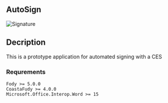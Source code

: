 
## AutoSign
 
![Signature](https://img.icons8.com/ios/50/000000/autograph.png)
   
## Decription

This is a prototype application for automated signing with a CES

### **Requrements**

    Fody >= 5.0.0
    CoastaFudy >= 4.0.0
    Microsoft.Office.Interop.Word >= 15
